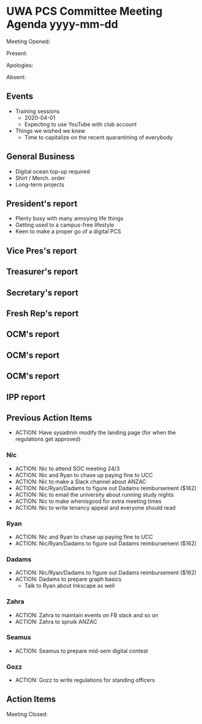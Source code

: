 # UWA PCS Committee Meeting Agenda yyyy-mm-dd
Meeting Opened: 

Present: 

Apologies: 

Absent: 

## Events
  - Training sessions
    - 2020-04-01 
    - Expecting to use YouTube with club account 
  - Things we wished we knew
    - Time to capitalize on the recent quarantining of everybody 

## General Business
  - Digital ocean top-up required
  - Shirt / Merch. order
  - Long-term projects

## President's report
  - Plenty busy with many annoying life things
  - Getting used to a campus-free lifestyle
  - Keen to make a proper go of a digital PCS
  
## Vice Pres's report
## Treasurer's report
## Secretary's report
## Fresh Rep's report
## OCM's report
## OCM's report
## OCM's report
## IPP report

## Previous Action Items
- ACTION: Have sysadmin modify the landing page (for when the regulations get approved)
### Nic
- ACTION: Nic to attend SOC meeting 24/3
- ACTION: Nic and Ryan to chase up paying fine to UCC
- ACTION: Nic to make a Slack channel about ANZAC
- ACTION: Nic/Ryan/Dadams to figure out Dadams reimbursement ($162)
- ACTION: Nic to email the university about running study nights
- ACTION: Nic to make whenisgood for extra meeting times
- ACTION: Nic to write tenancy appeal and everyone should read
### Ryan
- ACTION: Nic and Ryan to chase up paying fine to UCC
- ACTION: Nic/Ryan/Dadams to figure out Dadams reimbursement ($162)
### Dadams
- ACTION: Nic/Ryan/Dadams to figure out Dadams reimbursement ($162)
- ACTION: Dadams to prepare graph basics
    - Talk to Ryan about Inkscape as well
### Zahra
- ACTION: Zahra to maintain events on FB slack and so on
- ACTION: Zahra to spruik ANZAC
### Seamus
- ACTION: Seamus to prepare mid-sem digital contest
### Gozz
- ACTION: Gozz to write regulations for standing officers

## Action Items 

Meeting Closed:
